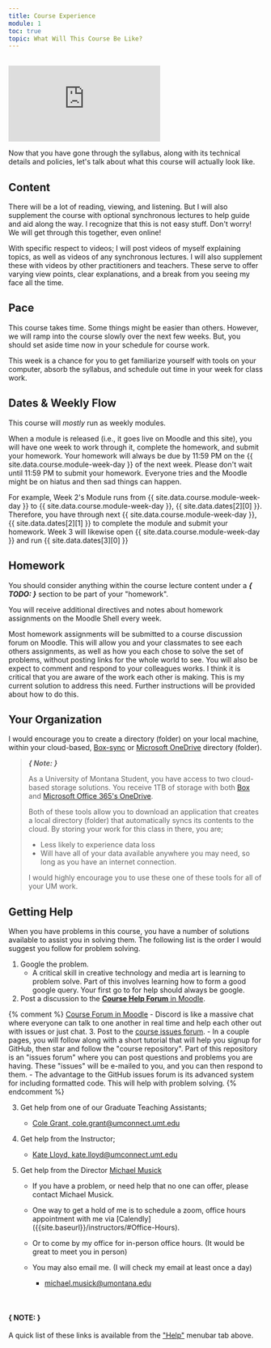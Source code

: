 ```yaml
---
title: Course Experience
module: 1
toc: true
topic: What Will This Course Be Like?
---
```



<br />

<div class="embed-responsive embed-responsive-16by9"><iframe class="embed-responsive-item" src="https://www.youtube.com/embed/M_-cOqGJrps" frameborder="0" allow="accelerometer; autoplay; encrypted-media; gyroscope; picture-in-picture" allowfullscreen></iframe></div>


Now that you have gone through the syllabus, along with its technical details and policies, let's talk about what this course will actually look like.

## Content

There will be a lot of reading, viewing, and listening.  But I will also supplement the course with optional synchronous lectures to help guide and aid along the way. I recognize that this is not easy stuff.  Don't worry! We will get through this together, even online!

With specific respect to videos; I will post videos of myself explaining topics, as well as videos of any synchronous lectures. I will also supplement these with videos by other practitioners and teachers. These serve to offer varying view points, clear explanations, and a break from you seeing my face all the time.


## Pace

This course takes time. Some things might be easier than others.  However, we will ramp into the course slowly over the next few weeks. But, you should set aside time now in your schedule for course work.

This week is a chance for you to get familiarize yourself with tools on your computer, absorb the syllabus, and schedule out time in your week for class work.


## Dates & Weekly Flow

This course will _mostly_ run as weekly modules.

When a module is released (i.e., it goes live on Moodle and this site), you will have one week to work through it, complete the homework, and submit your homework. Your homework will always be due by 11:59 PM on the {{ site.data.course.module-week-day }} of the next week.  Please don't wait until 11:59 PM to submit your homework.  Everyone tries and the Moodle might be on hiatus and then sad things can happen.

For example, Week 2's Module runs from {{ site.data.course.module-week-day }} to {{ site.data.course.module-week-day }}, {{ site.data.dates[2][0] }}. Therefore, you have through next {{ site.data.course.module-week-day }}, {{ site.data.dates[2][1] }} to complete the module and submit your homework. Week 3 will likewise open {{ site.data.course.module-week-day }} and run {{ site.data.dates[3][0] }}


## Homework

You should consider anything within the course lecture content under a **_{ TODO: }_** section to be part of your "homework".

You will receive additional directives and notes about homework assignments on the Moodle Shell every week.

Most homework assignments will be submitted to a course discussion forum on Moodle. This will allow you and your classmates to see each others assignments, as well as how you each chose to solve the set of problems, without posting links for the whole world to see. You will also be expect to comment and respond to your colleagues works. I think it is critical that you are aware of the work each other is making. This is my current solution to address this need. Further instructions will be provided about how to do this.


## Your Organization

I would encourage you to create a directory (folder) on your local machine, within your cloud-based, [Box-sync](http://www.umt.edu/it/support/box/) or [Microsoft OneDrive](https://umt.teamdynamix.com/TDClient/2032/Portal/KB/ArticleDet?ID=45894) directory (folder).

> **_{ Note: }_**
>
> As a University of Montana Student, you have access to two cloud-based storage solutions. You receive 1TB of storage with both [Box](http://www.umt.edu/it/support/box/) and [Microsoft Office 365's OneDrive](https://umt.teamdynamix.com/TDClient/2032/Portal/KB/ArticleDet?ID=45894).
>
> Both of these tools allow you to download an application that creates a local directory (folder) that automatically syncs its contents to the cloud. By storing your work for this class in there, you are;
> - Less likely to experience data loss
> - Will have all of your data available anywhere you may need, so long as you have an internet connection.
>
> I would highly encourage you to use these one of these tools for all of your UM work.





## Getting Help

When you have problems in this course, you have a number of solutions available to assist you in solving them. The following list is the order I would suggest you follow for problem solving.

1. Google the problem.
    - A critical skill in creative technology and media art is learning to problem solve. Part of this involves learning how to form a good google query. Your first go to for help should always be google.
2. Post a discussion to the [**Course Help Forum** in Moodle](https://moodle.umt.edu/mod/hsuforum/view.php?id=1783234).

{% comment %}
[Course Forum in Moodle](https://discord.gg/nbVCKwX)
    - Discord is like a massive chat where everyone can talk to one another in real time and help each other out with issues or just chat.
3. Post to the [course issues forum](https://github.com/Montana-Media-Arts/441-WebTech-Spring2020-examples/issues).
    - In a couple pages, you will follow along with a short tutorial that will help you signup for GitHub, then star and follow the "course repository". Part of this repository is an "issues forum" where you can post questions and problems you are having. These "issues" will be e-mailed to you, and you can then respond to them.
    - The advantage to the GitHub issues forum is its advanced system for including formatted code. This will help with problem solving.
{% endcomment %}

3. Get help from one of our Graduate Teaching Assistants;
	- [Cole Grant, cole.grant@umconnect.umt.edu](mailto:cole.grant@umconnect.umt.edu?subject=245%20Question)

4. Get help from the Instructor;
	- [Kate Lloyd, kate.lloyd@umconnect.umt.edu](mailto:cole.grant@umconnect.umt.edu?subject=245%20Question)

5. Get help from the Director [Michael Musick]({{site.baseurl}}/instructors/)
    - If you have a problem, or need help that no one can offer, please contact Michael Musick.
    - One way to get a hold of me is to schedule a zoom, office hours appointment with me via [Calendly]  ({{site.baseurl}}/instructors/#Office-Hours).
    
    - Or to come by my office for in-person office hours. (It would be great to meet you in person)
    - You may also email me. (I will check my email at least once a day)
        - [michael.musick@umontana.edu](mailto:michael.musick@umontana.edu?subject=245%20Question)

<br />


#### { NOTE: }

A quick list of these links is available from the ["Help"]({{site.baseurl}}/help/) menubar tab above.
